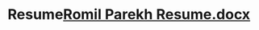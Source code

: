 # Resume[Romil Parekh Resume.docx](https://github.com/RomilParekh/Resume/files/7748164/Romil.Parekh.Resume.docx)
